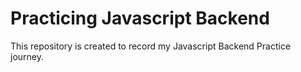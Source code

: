 # Practicing Javascript Backend

This repository is created to record my Javascript Backend Practice journey.
